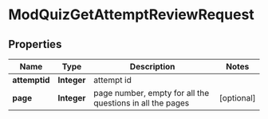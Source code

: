 

# ModQuizGetAttemptReviewRequest


## Properties

| Name | Type | Description | Notes |
|------------ | ------------- | ------------- | -------------|
|**attemptid** | **Integer** | attempt id |  |
|**page** | **Integer** | page number, empty for all the questions in all the pages |  [optional] |



